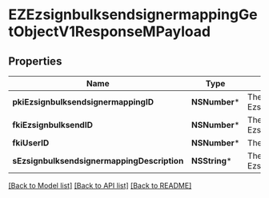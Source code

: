 # EZEzsignbulksendsignermappingGetObjectV1ResponseMPayload

## Properties
Name | Type | Description | Notes
------------ | ------------- | ------------- | -------------
**pkiEzsignbulksendsignermappingID** | **NSNumber*** | The unique ID of the Ezsignbulksendsignermapping | 
**fkiEzsignbulksendID** | **NSNumber*** | The unique ID of the Ezsignbulksend | 
**fkiUserID** | **NSNumber*** | The unique ID of the User | [optional] 
**sEzsignbulksendsignermappingDescription** | **NSString*** | The description of the Ezsignbulksendsignermapping | 

[[Back to Model list]](../README.md#documentation-for-models) [[Back to API list]](../README.md#documentation-for-api-endpoints) [[Back to README]](../README.md)


